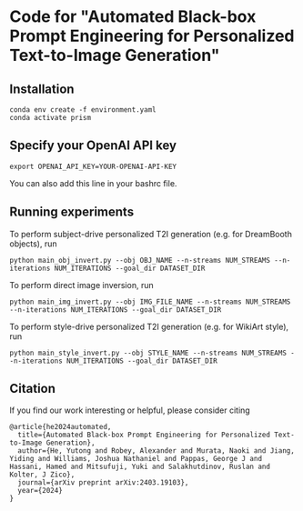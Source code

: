 # Code for "Automated Black-box Prompt Engineering for Personalized Text-to-Image Generation"


## Installation
```
conda env create -f environment.yaml
conda activate prism
```

## Specify your OpenAI API key
```
export OPENAI_API_KEY=YOUR-OPENAI-API-KEY
```
You can also add this line in your bashrc file.

## Running experiments
To perform subject-drive personalized T2I generation (e.g. for DreamBooth objects), run
```
python main_obj_invert.py --obj OBJ_NAME --n-streams NUM_STREAMS --n-iterations NUM_ITERATIONS --goal_dir DATASET_DIR
```

To perform direct image inversion, run
```
python main_img_invert.py --obj IMG_FILE_NAME --n-streams NUM_STREAMS --n-iterations NUM_ITERATIONS --goal_dir DATASET_DIR
```

To perform style-drive personalized T2I generation (e.g. for WikiArt style), run
```
python main_style_invert.py --obj STYLE_NAME --n-streams NUM_STREAMS --n-iterations NUM_ITERATIONS --goal_dir DATASET_DIR
```

## Citation
If you find our work interesting or helpful, please consider citing

```
@article{he2024automated,
  title={Automated Black-box Prompt Engineering for Personalized Text-to-Image Generation},
  author={He, Yutong and Robey, Alexander and Murata, Naoki and Jiang, Yiding and Williams, Joshua Nathaniel and Pappas, George J and Hassani, Hamed and Mitsufuji, Yuki and Salakhutdinov, Ruslan and Kolter, J Zico},
  journal={arXiv preprint arXiv:2403.19103},
  year={2024}
}
```

